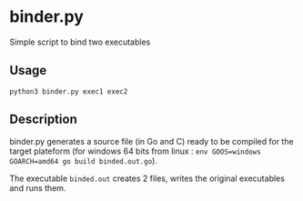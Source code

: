 # binder.py
Simple script to bind two executables

## Usage
`python3 binder.py exec1 exec2`

## Description
binder.py generates a source file (in Go and C) ready to be compiled for the target plateform (for windows 64 bits from linux : `env GOOS=windows GOARCH=amd64 go build binded.out.go`).

The executable `binded.out` creates 2 files, writes the original executables and runs them.